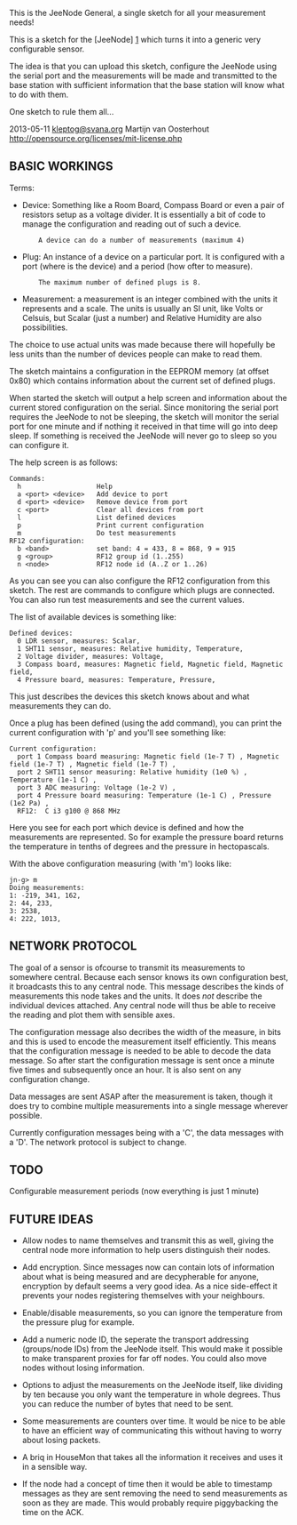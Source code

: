 This is the JeeNode General, a single sketch for all your measurement needs!

This is a sketch for the [JeeNode] [1] which turns it into a generic very
configurable sensor.

The idea is that you can upload this sketch, configure the JeeNode using
the serial port and the measurements will be made and transmitted to the
base station with sufficient information that the base station will know
what to do with them.

One sketch to rule them all...

2013-05-11 <kleptog@svana.org> Martijn van Oosterhout
http://opensource.org/licenses/mit-license.php

[1]: http://jeelabs.com/products/jeenode "The JeeNode"

BASIC WORKINGS
--------------

Terms:

*  Device: Something like a Room Board, Compass Board or even a pair of
           resistors setup as a voltage divider. It is essentially a bit of
           code to manage the configuration and reading out of such a
           device.

           A device can do a number of measurements (maximum 4)

*  Plug:   An instance of a device on a particular port. It is configured
           with a port (where is the device) and a period (how ofter to
           measure).

           The maximum number of defined plugs is 8.

*  Measurement: a measurement is an integer combined with the units it
           represents and a scale. The units is usually an SI unit, like
           Volts or Celsuis, but Scalar (just a number) and Relative
           Humidity are also possibilities.

The choice to use actual units was made because there will hopefully be less
units than the number of devices people can make to read them.

The sketch maintains a configuration in the EEPROM memory (at offset 0x80)
which contains information about the current set of defined plugs.

When started the sketch will output a help screen and information about the
current stored configuration on the serial.  Since monitoring the serial
port requires the JeeNode to not be sleeping, the sketch will monitor the
serial port for one minute and if nothing it received in that time will go
into deep sleep.  If something is received the JeeNode will never go to
sleep so you can configure it.

The help screen is as follows:

    Commands:
      h                   Help
      a <port> <device>   Add device to port
      d <port> <device>   Remove device from port
      c <port>            Clear all devices from port
      l                   List defined devices
      p                   Print current configuration
      m                   Do test measurements
    RF12 configuration:
      b <band>            set band: 4 = 433, 8 = 868, 9 = 915
      g <group>           RF12 group id (1..255)
      n <node>            RF12 node id (A..Z or 1..26)

As you can see you can also configure the RF12 configuration from this
sketch.  The rest are commands to configure which plugs are connected.  You
can also run test measurements and see the current values.

The list of available devices is something like:

    Defined devices:
      0 LDR sensor, measures: Scalar,
      1 SHT11 sensor, measures: Relative humidity, Temperature,
      2 Voltage divider, measures: Voltage,
      3 Compass board, measures: Magnetic field, Magnetic field, Magnetic field,
      4 Pressure board, measures: Temperature, Pressure,

This just describes the devices this sketch knows about and what
measurements they can do.

Once a plug has been defined (using the add command), you can print the
current configuration with 'p' and you'll see something like:

    Current configuration:
      port 1 Compass board measuring: Magnetic field (1e-7 T) , Magnetic field (1e-7 T) , Magnetic field (1e-7 T) ,
      port 2 SHT11 sensor measuring: Relative humidity (1e0 %) , Temperature (1e-1 C) ,
      port 3 ADC measuring: Voltage (1e-2 V) ,
      port 4 Pressure board measuring: Temperature (1e-1 C) , Pressure (1e2 Pa) ,
      RF12:  C i3 g100 @ 868 MHz

Here you see for each port which device is defined and how the measurements
are represented.  So for example the pressure board returns the temperature
in tenths of degrees and the pressure in hectopascals.

With the above configuration measuring (with 'm') looks like:

    jn-g> m
    Doing measurements:
    1: -219, 341, 162,
    2: 44, 233,
    3: 2538,
    4: 222, 1013,

NETWORK PROTOCOL
----------------

The goal of a sensor is ofcourse to transmit its measurements to somewhere
central.  Because each sensor knows its own configuration best, it
broadcasts this to any central node.  This message describes the kinds of
measurements this node takes and the units.  It does *not* describe the
individual devices attached.  Any central node will thus be able to receive
the reading and plot them with sensible axes.

The configuration message also decribes the width of the measure, in bits
and this is used to encode the measurement itself efficiently.  This means
that the configuration message is needed to be able to decode the data
message.  So after start the configuration message is sent once a minute
five times and subsequently once an hour.  It is also sent on any
configuration change.

Data messages are sent ASAP after the measurement is taken, though it does
try to combine multiple measurements into a single message wherever
possible.

Currently configuration messages being with a 'C', the data messages with a
'D'. The network protocol is subject to change.

TODO
----

Configurable measurement periods (now everything is just 1 minute)

FUTURE IDEAS
------------

- Allow nodes to name themselves and transmit this as well, giving the
  central node more information to help users distinguish their nodes.

- Add encryption. Since messages now can contain lots of information about
  what is being measured and are decypherable for anyone, encryption by
  default seems a very good idea.  As a nice side-effect it prevents your
  nodes registering themselves with your neighbours.

- Enable/disable measurements, so you can ignore the temperature from the
  pressure plug for example.

- Add a numeric node ID, the seperate the transport addressing (groups/node
  IDs) from the JeeNode itself.  This would make it possible to make
  transparent proxies for far off nodes. You could also move nodes without
  losing information.

- Options to adjust the measurements on the JeeNode itself, like dividing by
  ten because you only want the temperature in whole degrees.  Thus you can
  reduce the number of bytes that need to be sent.

- Some measurements are counters over time. It would be nice to be able to
  have an efficient way of communicating this without having to worry about
  losing packets.

- A briq in HouseMon that takes all the information it receives and uses it
  in a sensible way.

- If the node had a concept of time then it would be able to timestamp
  messages as they are sent removing the need to send measurements as soon
  as they are made.  This would probably require piggybacking the time on
  the ACK.
